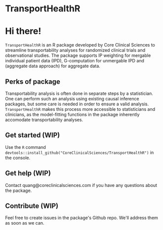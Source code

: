 # TransportHealthR

# Hi there!
`TransportHealthR` is an R package developed by Core Clinical Sciences to streamline transportability analyses for randomized clinical trials and observational studies. The package supports IP weighting for mergable individual patient data (IPD), G-computation for unmergable IPD and (aggregate data approach) for aggregate data.

## Perks of package

Transportability analysis is often done in separate steps by a statistician. One can perform such an analysis using existing causal inference packages, but some care is needed in order to ensure a valid analysis. `TransportHealthR` makes this process more accessible to statisticians and clinicians, as the model-fitting functions in the package inherently accomodate transportability analyses.

## Get started (WIP)

Use the `R` command `devtools::install_github("CoreClinicalSciences/TransportHealthR")` in the console.

## Get help (WIP)

Contact quang\@coreclinicalsciences.com if you have any questions about the package.

## Contribute (WIP)

Feel free to create issues in the package's Github repo. We'll address them as soon as we can.
